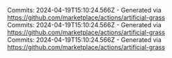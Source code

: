 Commits: 2024-04-19T15:10:24.566Z - Generated via https://github.com/marketplace/actions/artificial-grass
<br>
Commits: 2024-04-19T15:10:24.566Z - Generated via https://github.com/marketplace/actions/artificial-grass
<br>
Commits: 2024-04-19T15:10:24.566Z - Generated via https://github.com/marketplace/actions/artificial-grass
<br>
